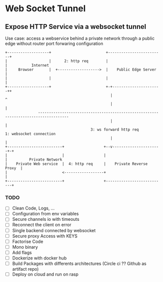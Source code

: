 # Web Socket Tunnel 

## Expose HTTP Service via a websocket tunnel

Use case: access a webservice behind a private network through a public edge without router port forwaring configuration

```
+-------------------+                         +-------------------------+
|                   |      2: http req        |                         |           Internet
|     Browser       |  +------------------->  |    Public Edge Server   |
|                   |                         |                         |
+-------------------+                         +-+----------------------++
                                                |                      ^
                                                |                      |
               ------------------------------------------------------------------------------------
                                                |                      |
                                       3: ws forward http req        1: websocket connection
                                                |                      |
+-------------------------+                  +--v----------------------+-+
|                         |                  |                           |          Private Network
|    Private Web service  |  4: http req     |    Private Reverse Proxy  |
|                         <------------------+                           |
+-------------------------+                  +---------------------------+

```

### TODO

- [ ] Clean Code, Logs, ...
- [ ] Configuration from env variables
- [ ] Secure channels io with timeouts
- [ ] Reconnect the client on error
- [ ] Single backend connected by websocket
- [ ] Secure proxy Access with KEYS
- [ ] Factorise Code
- [ ] Mono binary
- [ ] Add flags
- [ ] Dockerize with docker hub
- [ ] Build Packages with differents architectures (Circle ci ?? Github as artifact repo)
- [ ] Deploy on cloud and run on rasp
